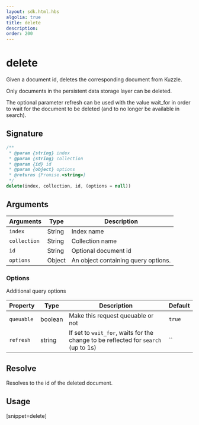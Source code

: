 ```yaml
---
layout: sdk.html.hbs
algolia: true
title: delete
description:
order: 200
---
```


# delete

Given a document id, deletes the corresponding document from Kuzzle.

Only documents in the persistent data storage layer can be deleted.

The optional parameter refresh can be used with the value wait_for in order to wait for the document to be deleted (and to no longer be available in search).

## Signature

```javascript
/**
 * @param {string} index
 * @param {string} collection
 * @param {id} id
 * @param {object} options
 * @returns {Promise.<string>}
 */
delete(index, collection, id, (options = null))
```

## Arguments

| Arguments | Type | Description |
| --- | --- | --- |
| `index` | String | Index name |
| `collection` | String | Collection name |
| `id` | String | Optional document id |
| `options` | Object | An object containing query options. |

### Options

Additional query options

| Property   | Type    | Description                       | Default |
| ---------- | ------- | --------------------------------- | ------- |
| `queuable` | boolean | Make this request queuable or not | `true`  |
| `refresh` | string | If set to `wait_for`, waits for the change to be reflected for `search` (up to 1s) | `` |

## Resolve

Resolves to the id of the deleted document.

## Usage

[snippet=delete]
